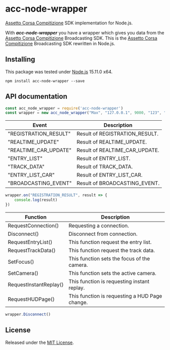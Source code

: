 # acc-node-wrapper

[Assetto Corsa Compitizione](https://www.assettocorsa.it/competizione/) SDK implementation for Node.js.

With ***acc-node-wrapper*** you have a wrapper which gives you data from the [Assetto Corsa Compitizione](https://www.assettocorsa.it/competizione/) Broadcasting SDK.
This is the [Assetto Corsa Compitizione](https://www.assettocorsa.it/competizione/) Broadcasting SDK rewritten in Node.js. 

## Installing

This package was tested under [Node.js](https://nodejs.org/) 15.11.0 x64.

`npm install acc-node-wrapper --save`

## API documentation

```js
const acc_node_wrapper = require('acc-node-wrapper')
const wrapper = new acc_node_wrapper("Max", "127.0.0.1", 9000, "123", "123", 250, true)
```

| Event | Description |
| --- | --- |
| "REGISTRATION_RESULT" | Result of REGISTRATION_RESULT. |
| "REALTIME_UPDATE" | Result of REALTIME_UPDATE. |
| "REALTIME_CAR_UPDATE" | Result of REALTIME_CAR_UPDATE. |
| "ENTRY_LIST" | Result of ENTRY_LIST. |
| "TRACK_DATA" | Result of TRACK_DATA. |
| "ENTRY_LIST_CAR" | Result of ENTRY_LIST_CAR. |
| "BROADCASTING_EVENT" | Result of BROADCASTING_EVENT. |

```js
wrapper.on("REGISTRATION_RESULT", result => {
    console.log(result)
})
```

| Function | Description |
| --- | --- |
| RequestConnection() | Requesting a connection. |
| Disconnect() | Disconnect from connection. |
| RequestEntryList() | This function request the entry list. |
| RequestTrackData() | This function request the track data. |
| SetFocus() | This function sets the focus of the camera. |
| SetCamera() | This function sets the active camera. |
| RequestInstantReplay() | This function is requesting instant replay. |
| RequestHUDPage() | This function is requesting a HUD Page change. |

```js
wrapper.Disconnect()
```

## License

Released under the [MIT License](https://github.com/FynniX/acc-node-wrapper/blob/main/LICENSE).
